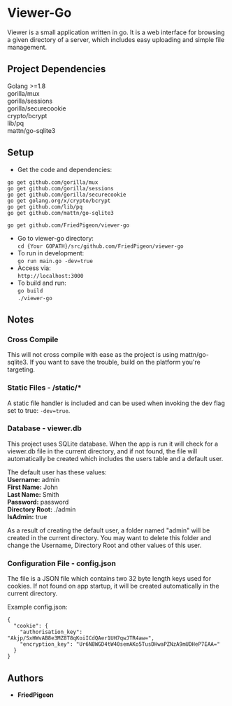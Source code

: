 # Viewer-Go
Viewer is a small application written in go. It is a web interface for browsing a given directory of a server, which 
includes easy uploading and simple file management.

## Project Dependencies
Golang >=1.8  
gorilla/mux  
gorilla/sessions  
gorilla/securecookie  
crypto/bcrypt  
lib/pq  
mattn/go-sqlite3  

## Setup
* Get the code and dependencies:
```
go get github.com/gorilla/mux
go get github.com/gorilla/sessions
go get github.com/gorilla/securecookie
go get golang.org/x/crypto/bcrypt
go get github.com/lib/pq
go get github.com/mattn/go-sqlite3

go get github.com/FriedPigeon/viewer-go
```
* Go to viewer-go directory:  
`cd {Your GOPATH}/src/github.com/FriedPigeon/viewer-go`
* To run in development:  
`go run main.go -dev=true`
* Access via:  
`http://localhost:3000`
* To build and run:  
`go build`  
`./viewer-go`

## Notes
### Cross Compile
This will not cross compile with ease as the project is using mattn/go-sqlite3. If you want to save the trouble, 
build on the platform you're targeting.   

### Static Files - /static/*  
A static file handler is included and can be used when invoking the dev flag set to true: `-dev=true`.

### Database - viewer.db
This project uses SQLite database. When the app is run it will check for a viewer.db file in the current directory, and 
if not found, the file will automatically be created which includes the users table and a default user.  

The default user has these values:  
**Username:** admin  
**First Name:** John  
**Last Name:** Smith  
**Password:** password  
**Directory Root:** ./admin  
**IsAdmin:** true

As a result of creating the default user, a folder named "admin" will be created in the current directory. You may want
to delete this folder and change the Username, Directory Root and other values of this user.

### Configuration File - config.json  
The file is a JSON file which contains two 32 byte length keys used for cookies. If not found on app startup, it will be
created automatically in the current directory.  

Example config.json:   
```
{
  "cookie": {
    "authorisation_key": "Akjp/SxHWvAB8e3MZ8T8qKoiICdQAer1UH7qwJTR4aw=",
    "encryption_key": "Ur6N8WGD4tW40semAKo5TusDHwaPZNzA9mUDHeP7EAA="
  }
}
```

## Authors
* **FriedPigeon**

